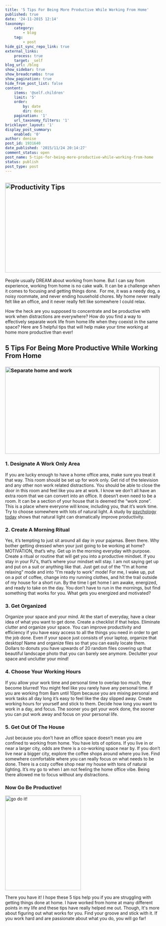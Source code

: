 ```yaml
---
title: '5 Tips For Being More Productive While Working From Home'
published: true
date: '24-11-2015 12:14'
taxonomy:
    category:
        - blog
    tag:
        - post
hide_git_sync_repo_link: true
external_links:
    process: true
    target: _self
blog_url: /blog
show_sidebar: true
show_breadcrumbs: true
show_pagination: true
hide_from_post_list: false
content:
    items: '@self.children'
    limit: '5'
    order:
        by: date
        dir: desc
    pagination: '1'
    url_taxonomy_filters: '1'
bricklayer_layout: '1'
display_post_summary:
    enabled: '0'
author: denise
post_id: 1931640
date_published: '2015/11/24 20:14:27'
comment_status: open
post_name: 5-tips-for-being-more-productive-while-working-from-home
status: publish
post_type: post
---
```


<h2><img class="aligncenter wp-image-1931725" src="https://printaura.com/wp-content/uploads/2015/11/productivity-tips-1024x480.jpg" alt="Productivity Tips" width="619" height="290" /></h2>
People usually DREAM about working from home. But I can say from experience, working from home is no cake walk. It can be a challenge when it comes to focusing and getting things done.  For me, it was a needy dog, a noisy roommate, and never ending household chores. My home never really felt like an office, and it never really felt like somewhere I could relax.

How the heck are you supposed to concentrate and be productive with work when distractions are everywhere? How do you find a way to effectively separate work life from home life when they coexist in the same space? Here are 5 helpful tips that will help make your time working at home more productive than ever!
<h2>5 Tips For Being More Productive While Working From Home</h2>
<h3><img class="aligncenter wp-image-1931740 size-full" src="https://printaura.com/wp-content/uploads/2015/11/tumblr_nkszv2J6U01ssvnogo1_500.gif" alt="Separate home and work" width="500" height="281" /></h3>
<h3>1. Designate A Work Only Area</h3>
If you are lucky enough to have a home office area, make sure you treat it that way. This room should be set up for work only. Get rid of the television and any other non work related distractions. You should be able to close the door in this room and feel like you are at work. I know we don’t all have an extra room that we can convert into an office. It doesn’t even need to be a room. It can be a section of your house that is deemed the “work zone”. This is a place where everyone will know, including you, that it’s work time. Try to choose somewhere with lots of natural light. A study by <a href="https://www.psychologytoday.com/blog/the-athletes-way/201306/exposure-natural-light-improves-workplace-performance">psychology today</a> shows that natural light can dramatically improve productivity.
<h3>2. Create A Morning Ritual</h3>
Yes, it’s tempting to just sit around all day in your pajamas. Been there. Why bother getting dressed when your just going to be working at home? MOTIVATION, that’s why. Get up in the morning everyday with purpose. Create a ritual or routine that will get you into a productive mindset. If you stay in your PJ's, that’s where your mindset will stay. I am not saying get up and put on a suit or anything like that. Just get out of the “I’m at home relaxing” mode and into “I’m ready to work” mode! For me, I wake up, put on a pot of coffee, change into my running clothes, and hit the trail outside of my house for a short run. By the time I get home I am awake, energized, and ready to take on the day. You don’t have to run in the mornings, but find something that works for you. What gets you energized and motivated?
<h3>3. Get Organized</h3>
Organize your space and your mind. At the start of everyday, have a clear idea of what you want to get done. Create a checklist if that helps. Eliminate clutter and organize your space. You can improve productivity and efficiency if you have easy access to all the things you need in order to get the job done. Even if your space just consists of your laptop, organize that desktop! Name and organize files so that you can easily locate them. Dollars to donuts you have upwards of 20 random files covering up that beautiful landscape photo that you can barely see anymore. Declutter your space and unclutter your mind!
<h3>4. Choose Your Working Hours</h3>
If you allow your work time and personal time to overlap too much, they become blurred! You might feel like you rarely have any personal time. If you are working from 8am until 10pm because you are mixing personal and work tasks all day long it’s easy to feel like the day slipped away. Create working hours for yourself and stick to them. Decide how long you want to work in a day, and focus. The sooner you get your work done, the sooner you can put work away and focus on your personal life.
<h3>5. Get Out Of The House</h3>
Just because you don’t have an office space doesn’t mean you are confined to working from home. You have lots of options. If you live in or near a larger city, odds are there is a co-working space near by. If you don’t live near a bigger city, explore the coffee shops around where you live. Find somewhere comfortable where you can really focus on what needs to be done. There is a cozy coffee shop near my house with tons of natural lighting. It’s my go to when I am not feeling the home office vibe. Being there allowed me to focus without any distractions.
<h3>Now Go Be Productive!</h3>
<img class="aligncenter size-full wp-image-1931787" src="https://printaura.com/wp-content/uploads/2015/11/anigif_optimized-2439-1426040691-1.gif" alt="go do it!" width="245" height="306" />

There you have it! I hope these 5 tips help you if you are struggling with getting things done at home. I have worked from home at many different points in my life and these tips have really helped me out. Though, It's more about figuring out what works for you. Find your groove and stick with it. If you work hard and are passionate about what you do, you will go far!

&nbsp;